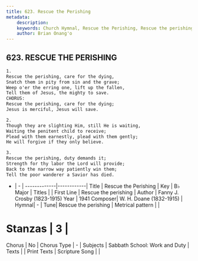 ```yaml
---
title: 623. Rescue the Perishing
metadata:
    description: 
    keywords: Church Hymnal, Rescue the Perishing, Rescue the perishing, 
    author: Brian Onang'o
---
```



## 623. RESCUE THE PERISHING

```txt
1.
Rescue the perishing, care for the dying,
Snatch them in pity from sin and the grave;
Weep o'er the erring one, lift up the fallen,
Tell them of Jesus, the mighty to save.
CHORUS:
Rescue the perishing, care for the dying;
Jesus is merciful, Jesus will save.

2.
Though they are slighting Him, still He is waiting,
Waiting the penitent child to receive;
Plead with them earnestly, plead with them gently;
He will forgive if they only believe.

3.
Rescue the perishing, duty demands it;
Strength for thy labor the Lord will provide;
Back to the narrow way patiently win them;
Tell the poor wanderer a Savior has died.
```

- |   -  |
-------------|------------|
Title | Rescue the Perishing |
Key | B♭ Major |
Titles |  |
First Line | Rescue the perishing |
Author | Fanny J. Crosby (1823-1915)
Year | 1941
Composer| W. H. Doane (1832-1915) |
Hymnal|  - |
Tune| Rescue the perishing |
Metrical pattern | |
# Stanzas | 3 |
Chorus | No |
Chorus Type | - |
Subjects | Sabbath School: Work and Duty |
Texts |  |
Print Texts | 
Scripture Song |  |
  
